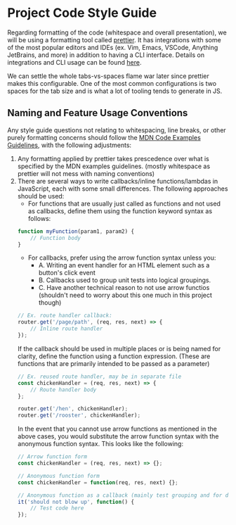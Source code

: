 # Project Code Style Guide

Regarding formatting of the code (whitespace and overall presentation), we will be using a formatting tool called [prettier](https://prettier.io/). It has integrations with some of the most popular editors and IDEs (ex. Vim, Emacs, VSCode, Anything JetBrains, and more) in addition to having a CLI interface. Details on integrations and CLI usage can be found [here](https://prettier.io/docs/en/editors.html).

We can settle the whole tabs-vs-spaces flame war later since prettier makes this configurable. One of the most common configurations is two spaces for the tab size and is what a lot of tooling tends to generate in JS.

## Naming and Feature Usage Conventions

Any style guide questions not relating to whitespacing, line breaks, or other purely formatting concerns should follow the [MDN Code Examples Guidelines](https://developer.mozilla.org/en-US/docs/MDN/Guidelines/Code_guidelines/JavaScript), with the following adjustments:

1. Any formatting applied by prettier takes prescedence over what is specified by the MDN examples guidelines. (mostly whitespace as prettier will not mess with naming conventions)
2. There are several ways to write callbacks/inline functions/lambdas in JavaScript, each with some small differences. The following approaches should be used:
    - For functions that are usually just called as functions and not used as callbacks, define them using the function keyword syntax as follows:
    ```js
    function myFunction(param1, param2) {
        // Function body
    }
    ```
    - For callbacks, prefer using the arrow function syntax unless you:
        - A. Writing an event handler for an HTML element such as a button's click event
        - B. Callbacks used to group unit tests into logical groupings.
        - C. Have another technical reason to not use arrow functios (shouldn't need to worry about this one much in this project though)
    ```js
    // Ex. route handler callback:
    router.get('/page/path', (req, res, next) => {
        // Inline route handler
    });
    ```
    If the callback should be used in multiple places or is being named for clarity, define the function using a function expression. (These are functions that are primarily intended to be passed as a parameter)
    ```js
    // Ex. reused route handler, may be in separate file
    const chickenHandler = (req, res, next) => {
        // Route handler body
    };

    router.get('/hen', chickenHandler);
    router.get('/rooster', chickenHandler);
    ```
    In the event that you cannot use arrow functions as mentioned in the above cases, you would substitute the arrow function syntax with the anonymous function syntax. This looks like the following:
    ```js
    // Arrow function form
    const chickenHandler = (req, res, next) => {};

    // Anonymous function form
    const chickenHandler = function(req, res, next) {};

    // Anonymous function as a callback (mainly test grouping and for declaring tests)
    it('should not blow up', function() {
        // Test code here
    });
    ```
